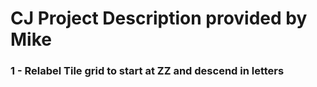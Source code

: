 # CJ Project Description provided by Mike

### 1 - Relabel Tile grid to start at ZZ and descend in letters

